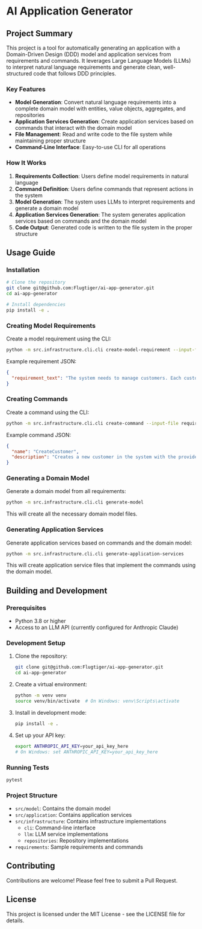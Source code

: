 # AI Application Generator

## Project Summary

This project is a tool for automatically generating an application with a Domain-Driven Design (DDD) model and application services from requirements and commands. It leverages Large Language Models (LLMs) to interpret natural language requirements and generate clean, well-structured code that follows DDD principles.

### Key Features

- **Model Generation**: Convert natural language requirements into a complete domain model with entities, value objects, aggregates, and repositories
- **Application Services Generation**: Create application services based on commands that interact with the domain model
- **File Management**: Read and write code to the file system while maintaining proper structure
- **Command-Line Interface**: Easy-to-use CLI for all operations

### How It Works

1. **Requirements Collection**: Users define model requirements in natural language
2. **Command Definition**: Users define commands that represent actions in the system
3. **Model Generation**: The system uses LLMs to interpret requirements and generate a domain model
4. **Application Services Generation**: The system generates application services based on commands and the domain model
5. **Code Output**: Generated code is written to the file system in the proper structure

## Usage Guide

### Installation

```bash
# Clone the repository
git clone git@github.com:Flugtiger/ai-app-generator.git
cd ai-app-generator

# Install dependencies
pip install -e .
```

### Creating Model Requirements

Create a model requirement using the CLI:

```bash
python -m src.infrastructure.cli.cli create-model-requirement --input-file requirements/model/example.json
```

Example requirement JSON:

```json
{
  "requirement_text": "The system needs to manage customers. Each customer has a name, email, and address. Customers can place orders."
}
```

### Creating Commands

Create a command using the CLI:

```bash
python -m src.infrastructure.cli.cli create-command --input-file requirements/application/example.json
```

Example command JSON:

```json
{
  "name": "CreateCustomer",
  "description": "Creates a new customer in the system with the provided details"
}
```

### Generating a Domain Model

Generate a domain model from all requirements:

```bash
python -m src.infrastructure.cli.cli generate-model
```

This will create all the necessary domain model files.

### Generating Application Services

Generate application services based on commands and the domain model:

```bash
python -m src.infrastructure.cli.cli generate-application-services
```

This will create application service files that implement the commands using the domain model.

## Building and Development

### Prerequisites

- Python 3.8 or higher
- Access to an LLM API (currently configured for Anthropic Claude)

### Development Setup

1. Clone the repository:

   ```bash
   git clone git@github.com:Flugtiger/ai-app-generator.git
   cd ai-app-generator
   ```

2. Create a virtual environment:

   ```bash
   python -m venv venv
   source venv/bin/activate  # On Windows: venv\Scripts\activate
   ```

3. Install in development mode:

   ```bash
   pip install -e .
   ```

4. Set up your API key:
   ```bash
   export ANTHROPIC_API_KEY=your_api_key_here
   # On Windows: set ANTHROPIC_API_KEY=your_api_key_here
   ```

### Running Tests

```bash
pytest
```

### Project Structure

- `src/model`: Contains the domain model
- `src/application`: Contains application services
- `src/infrastructure`: Contains infrastructure implementations
  - `cli`: Command-line interface
  - `llm`: LLM service implementations
  - `repositories`: Repository implementations
- `requirements`: Sample requirements and commands

## Contributing

Contributions are welcome! Please feel free to submit a Pull Request.

## License

This project is licensed under the MIT License - see the LICENSE file for details.
